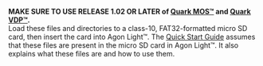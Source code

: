 <b>MAKE SURE TO USE RELEASE 1.02 OR LATER of <a href="https://github.com/breakintoprogram/agon-mos/releases">Quark MOS™</a> and <a href="https://github.com/breakintoprogram/agon-vdp/releases">Quark VDP™</a>.</b><br>
Load these files and directories to a class-10, FAT32-formatted micro SD card, then insert the card into Agon Light™. The <a href="https://github.com/TheByteAttic/AgonLight/blob/main/Agon%20light%20Quick%20Start%20Guide.pdf">Quick Start Guide</a> assumes that these files are present in the micro SD card in Agon Light™. It also explains what these files are and how to use them.

